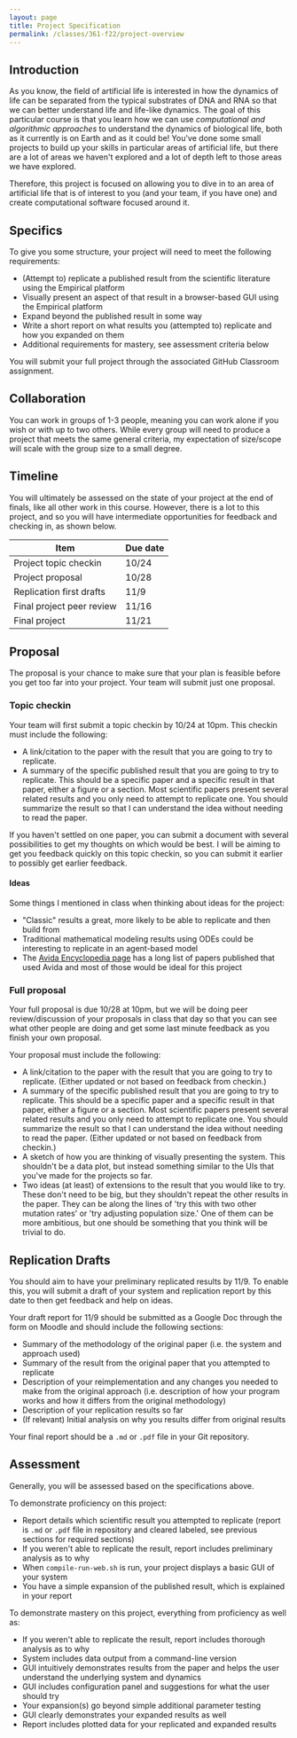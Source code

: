 ```yaml
---
layout: page
title: Project Specification
permalink: /classes/361-f22/project-overview
---
```


## Introduction
As you know, the field of artificial life is interested in how the dynamics of life can be separated from the typical substrates of DNA and RNA so that we can better understand life and life-like dynamics.
The goal of this particular course is that you learn how we can use *computational and algorithmic approaches* to understand the dynamics of biological life, both as it currently is on Earth and as it could be!
You've done some small projects to build up your skills in particular areas of artificial life, but there are a lot of areas we haven't explored and a lot of depth left to those areas we have explored.

Therefore, this project is focused on allowing you to dive in to an area of artificial life that is of interest to you (and your team, if you have one) and create computational software focused around it.

## Specifics
To give you some structure, your project will need to meet the following requirements:
* (Attempt to) replicate a published result from the scientific literature using the Empirical platform
* Visually present an aspect of that result in a browser-based GUI using the Empirical platform
* Expand beyond the published result in some way
* Write a short report on what results you (attempted to) replicate and how you expanded on them
* Additional requirements for mastery, see assessment criteria below

You will submit your full project through the associated GitHub Classroom assignment.

## Collaboration
You can work in groups of 1-3 people, meaning you can work alone if you wish or with up to two others. While every group will need to produce a project that meets the same general criteria, my expectation of size/scope will scale with the group size to a small degree.

## Timeline
You will ultimately be assessed on the state of your project at the end of finals, like all other work in this course.
However, there is a lot to this project, and so you will have intermediate opportunities for feedback and checking in, as shown below.

| Item | Due date |
|------|----------|
| Project topic checkin | 10/24 |
| Project proposal | 10/28 |
| Replication first drafts | 11/9 |
| Final project peer review | 11/16 |
| Final project | 11/21 |

## Proposal
The proposal is your chance to make sure that your plan is feasible before you get too far into your project.
Your team will submit just one proposal.

### Topic checkin
Your team will first submit a topic checkin by 10/24 at 10pm.
This checkin must include the following:
* A link/citation to the paper with the result that you are going to try to replicate.
* A summary of the specific published result that you are going to try to replicate. This should be a specific paper and a specific result in that paper, either a figure or a section. Most scientific papers present several related results and you only need to attempt to replicate one. You should summarize the result so that I can understand the idea without needing to read the paper.

If you haven't settled on one paper, you can submit a document with several possibilities to get my thoughts on which would be best.
I will be aiming to get you feedback quickly on this topic checkin, so you can submit it earlier to possibly get earlier feedback.

#### Ideas
Some things I mentioned in class when thinking about ideas for the project:
* "Classic" results a great, more likely to be able to replicate and then build from
* Traditional mathematical modeling results using ODEs could be interesting to replicate in an agent-based model
* The [Avida Encyclopedia page](https://alife.org/encyclopedia/digital-evolution/avida/) has a long list of papers published that used Avida and most of those would be ideal for this project

### Full proposal
Your full proposal is due 10/28 at 10pm, but we will be doing peer review/discussion of your proposals in class that day so that you can see what other people are doing and get some last minute feedback as you finish your own proposal.

Your proposal must include the following:
* A link/citation to the paper with the result that you are going to try to replicate. (Either updated or not based on feedback from checkin.)
* A summary of the specific published result that you are going to try to replicate. This should be a specific paper and a specific result in that paper, either a figure or a section. Most scientific papers present several related results and you only need to attempt to replicate one. You should summarize the result so that I can understand the idea without needing to read the paper. (Either updated or not based on feedback from checkin.)
* A sketch of how you are thinking of visually presenting the system. This shouldn't be a data plot, but instead something similar to the UIs that you've made for the projects so far.
* Two ideas (at least) of extensions to the result that you would like to try. These don't need to be big, but they shouldn't repeat the other results in the paper. They can be along the lines of 'try this with two other mutation rates' or 'try adjusting population size.' One of them can be more ambitious, but one should be something that you think will be trivial to do.

## Replication Drafts

You should aim to have your preliminary replicated results by 11/9. 
To enable this, you will submit a draft of your system and replication report by this date to then get feedback and help on ideas.

Your draft report for 11/9 should be submitted as a Google Doc through the form on Moodle and should include the following sections:
* Summary of the methodology of the original paper (i.e. the system and approach used)
* Summary of the result from the original paper that you attempted to replicate
* Description of your reimplementation and any changes you needed to make from the original approach (i.e. description of how your program works and how it differs from the original methodology)
* Description of your replication results so far
* (If relevant) Initial analysis on why you results differ from original results

Your final report should be a `.md` or `.pdf` file in your Git repository.

## Assessment
Generally, you will be assessed based on the specifications above. 

To demonstrate proficiency on this project:
* Report details which scientific result you attempted to replicate (report is `.md` or `.pdf` file in repository and cleared labeled, see previous sections for required sections)
* If you weren't able to replicate the result, report includes preliminary analysis as to why
* When `compile-run-web.sh` is run, your project displays a basic GUI of your system
* You have a simple expansion of the published result, which is explained in your report

To demonstrate mastery on this project, everything from proficiency as well as:
* If you weren't able to replicate the result, report includes thorough analysis as to why
* System includes data output from a command-line version
* GUI intuitively demonstrates results from the paper and helps the user understand the underlying system and dynamics
* GUI includes configuration panel and suggestions for what the user should try
* Your expansion(s) go beyond simple additional parameter testing
* GUI clearly demonstrates your expanded results as well
* Report includes plotted data for your replicated and expanded results
